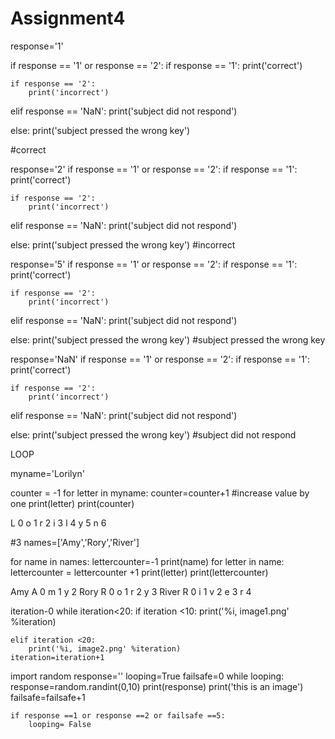 # Assignment4
response='1'

if response == '1' or response == '2':
    if response == '1':
        print('correct')

    if response == '2':
        print('incorrect')


elif response == 'NaN':
        print('subject did not respond')

else:
    print('subject pressed the wrong key')
    
#correct

response='2'
if response == '1' or response == '2':
    if response == '1':
        print('correct')

    if response == '2':
        print('incorrect')


elif response == 'NaN':
        print('subject did not respond')

else:
    print('subject pressed the wrong key')
#incorrect

response='5'
if response == '1' or response == '2':
    if response == '1':
        print('correct')

    if response == '2':
        print('incorrect')


elif response == 'NaN':
        print('subject did not respond')

else:
    print('subject pressed the wrong key')
#subject pressed the wrong key

response='NaN'
if response == '1' or response == '2':
    if response == '1':
        print('correct')

    if response == '2':
        print('incorrect')


elif response == 'NaN':
        print('subject did not respond')

else:
    print('subject pressed the wrong key')
#subject did not respond


LOOP

myname='Lorilyn'

counter = -1
for letter in myname:
    counter=counter+1 #increase value by one 
    print(letter)
    print(counter) 

L
0
o
1
r
2
i
3
l
4
y
5
n
6

#3
names=['Amy','Rory','River']

for name in names:
   lettercounter=-1
   print(name)
   for letter in name:
       lettercounter = lettercounter +1
       print(letter)
       print(lettercounter)


Amy
A
0
m
1
y
2
Rory
R
0
o
1
r
2
y
3
River
R
0
i
1
v
2
e
3
r
4

iteration-0
while iteration<20:
    if iteration <10:
        print('%i, image1.png' %iteration)
        
    elif iteration <20:
        print('%i, image2.png' %iteration)
    iteration=iteration+1
    
import random
response=''
looping=True
failsafe=0
while looping:
    response=random.randint(0,10)
    print(response)
    print('this is an image')
    failsafe=failsafe+1
    
    if response ==1 or response ==2 or failsafe ==5:
        looping= False
    
    
